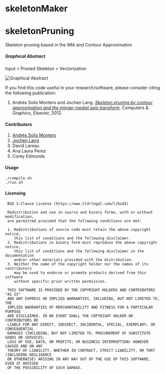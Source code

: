 # skeletonMaker
# skeletonPruning
Skeleton pruning based in the IMA and Contour Approximation

##### Graphical Abstract 

Input > Pruned Skeleton > Vectorization    

![Graphical Abstract](https://github.com/asolis/skeletonPruning/blob/master/abstract.png)

If you find this code useful in your research/software, please consider citing the following publication:

1. Andrés Solís Montero and Jochen Lang. [_Skeleton pruning by contour approximation and the 
integer medial axis transform_](http://www.sciencedirect.com/science/article/pii/S0097849312000684). 
Computers & Graphics, Elsevier, 2012. 

#### Contributors

1. [Andrés Solís Montero](http://www.solism.ca)
2. [Jochen Lang](https://www.site.uottawa.ca/~jlang/)
3. David Lareau
4. Ana Laura Perez
5. Corey Edmunds

#### Usage
```
./compile.sh 
./run.sh
```

#### Licensing

     BSD 3-Clause License (https://www.tldrlegal.com/l/bsd3)
     
     Redistribution and use in source and binary forms, with or without modification,
     are permitted provided that the following conditions are met:
     
     1. Redistributions of source code must retain the above copyright notice,
        this list of conditions and the following disclaimer.
     2. Redistributions in binary form must reproduce the above copyright notice,
        this list of conditions and the following disclaimer in the documentation
        and/or other materials provided with the distribution.
     3. Neither the name of the copyright holder nor the names of its contributors
        may be used to endorse or promote products derived from this software
        without specific prior written permission.
     
     THIS SOFTWARE IS PROVIDED BY THE COPYRIGHT HOLDERS AND CONTRIBUTORS "AS IS"
     AND ANY EXPRESS OR IMPLIED WARRANTIES, INCLUDING, BUT NOT LIMITED TO, THE
     IMPLIED WARRANTIES OF MERCHANTABILITY AND FITNESS FOR A PARTICULAR PURPOSE
     ARE DISCLAIMED. IN NO EVENT SHALL THE COPYRIGHT HOLDER OR CONTRIBUTORS BE
     LIABLE FOR ANY DIRECT, INDIRECT, INCIDENTAL, SPECIAL, EXEMPLARY, OR CONSEQUENTIAL
     DAMAGES (INCLUDING, BUT NOT LIMITED TO, PROCUREMENT OF SUBSTITUTE GOODS OR SERVICES;
     LOSS OF USE, DATA, OR PROFITS; OR BUSINESS INTERRUPTION) HOWEVER CAUSED AND ON ANY
     THEORY OF LIABILITY, WHETHER IN CONTRACT, STRICT LIABILITY, OR TORT (INCLUDING NEGLIGENCE
     OR OTHERWISE) ARISING IN ANY WAY OUT OF THE USE OF THIS SOFTWARE, EVEN IF ADVISED
     OF THE POSSIBILITY OF SUCH DAMAGE.
